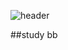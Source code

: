 ![header](https://capsule-render.vercel.app/api?type=rect&color=auto&height=300&section=header&text=strange%20astra&fontSize=90)

##study bb
